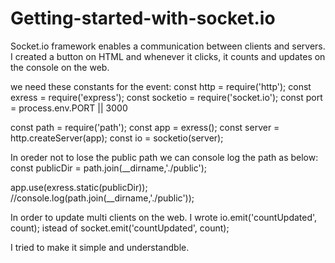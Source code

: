 # Getting-started-with-socket.io

Socket.io framework enables a communication between clients and servers. I created a button on HTML and whenever it clicks, it counts and updates on the console on the web. 

we need these constants for the event:
const http = require('http');
const exress = require('express');
const socketio = require('socket.io');
const port = process.env.PORT || 3000

const path = require('path');
const app = exress();
const server = http.createServer(app);
const io = socketio(server);

In oreder not to lose the public path we can console log the path as below:
const publicDir = path.join(__dirname,'./public');

app.use(exress.static(publicDir));
//console.log(path.join(__dirname,'./public'));

In order to update multi clients on the web. I wrote    io.emit('countUpdated', count);  istead of socket.emit('countUpdated',
count);

I tried to make it simple and understandble.

